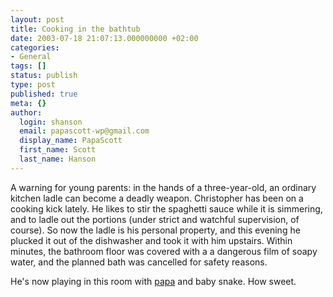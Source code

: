 ```yaml
---
layout: post
title: Cooking in the bathtub
date: 2003-07-18 21:07:13.000000000 +02:00
categories:
- General
tags: []
status: publish
type: post
published: true
meta: {}
author:
  login: shanson
  email: papascott-wp@gmail.com
  display_name: PapaScott
  first_name: Scott
  last_name: Hanson
---
```

<p>A warning for young parents: in the hands of a three-year-old, an ordinary kitchen ladle can become a deadly weapon. Christopher has been on a cooking kick lately. He likes to stir the spaghetti sauce while it is simmering, and to ladle out the portions (under strict and watchful supervision, of course). So now the ladle is his personal property, and this evening he plucked it out of the dishwasher and took it with him upstairs. Within minutes, the bathroom floor was covered with a a dangerous film of soapy water, and the planned bath was cancelled for safety reasons.</p>
<p>He's now playing in this room with <a href="/2002/10/27/1956.php">papa</a> and baby snake. How sweet.</p>
